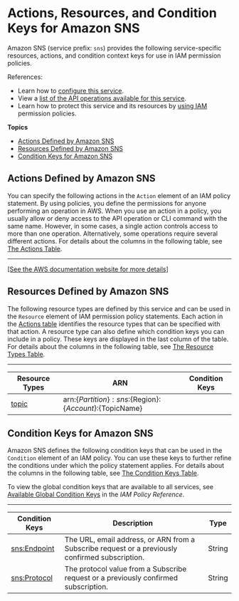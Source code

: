 # Actions, Resources, and Condition Keys for Amazon SNS<a name="list_amazonsns"></a>

Amazon SNS \(service prefix: `sns`\) provides the following service\-specific resources, actions, and condition context keys for use in IAM permission policies\.

References:
+ Learn how to [configure this service](https://docs.aws.amazon.com/sns/latest/dg/)\.
+ View a [list of the API operations available for this service](https://docs.aws.amazon.com/sns/latest/api/)\.
+ Learn how to protect this service and its resources by [using IAM](https://docs.aws.amazon.com/sns/latest/dg/UsingIAMwithSNS.html) permission policies\.

**Topics**
+ [Actions Defined by Amazon SNS](#amazonsns-actions-as-permissions)
+ [Resources Defined by Amazon SNS](#amazonsns-resources-for-iam-policies)
+ [Condition Keys for Amazon SNS](#amazonsns-policy-keys)

## Actions Defined by Amazon SNS<a name="amazonsns-actions-as-permissions"></a>

You can specify the following actions in the `Action` element of an IAM policy statement\. By using policies, you define the permissions for anyone performing an operation in AWS\. When you use an action in a policy, you usually allow or deny access to the API operation or CLI command with the same name\. However, in some cases, a single action controls access to more than one operation\. Alternatively, some operations require several different actions\. For details about the columns in the following table, see [The Actions Table](reference_policies_actions-resources-contextkeys.md#actions_table)\.


****  
[\[See the AWS documentation website for more details\]](http://docs.aws.amazon.com/IAM/latest/UserGuide/list_amazonsns.html)

## Resources Defined by Amazon SNS<a name="amazonsns-resources-for-iam-policies"></a>

The following resource types are defined by this service and can be used in the `Resource` element of IAM permission policy statements\. Each action in the [Actions table](#amazonsns-actions-as-permissions) identifies the resource types that can be specified with that action\. A resource type can also define which condition keys you can include in a policy\. These keys are displayed in the last column of the table\. For details about the columns in the following table, see [The Resource Types Table](reference_policies_actions-resources-contextkeys.md#resources_table)\.


****  

| Resource Types | ARN | Condition Keys | 
| --- | --- | --- | 
|   [ topic ](https://docs.aws.amazon.com/sns/latest/dg/CreateTopic.html)  |  arn:$\{Partition\}:sns:$\{Region\}:$\{Account\}:$\{TopicName\}  |  | 

## Condition Keys for Amazon SNS<a name="amazonsns-policy-keys"></a>

Amazon SNS defines the following condition keys that can be used in the `Condition` element of an IAM policy\. You can use these keys to further refine the conditions under which the policy statement applies\. For details about the columns in the following table, see [The Condition Keys Table](reference_policies_actions-resources-contextkeys.md#context_keys_table)\.

To view the global condition keys that are available to all services, see [Available Global Condition Keys](reference_policies_condition-keys.html#AvailableKeys) in the *IAM Policy Reference*\.


****  

| Condition Keys | Description | Type | 
| --- | --- | --- | 
|   [ sns:Endpoint ](https://docs.aws.amazon.com/sns/latest/dg/UsingIAMwithSNS.html#w2ab1c11c23c19)  | The URL, email address, or ARN from a Subscribe request or a previously confirmed subscription\. | String | 
|   [ sns:Protocol ](https://docs.aws.amazon.com/sns/latest/dg/UsingIAMwithSNS.html#w2ab1c11c23c19)  | The protocol value from a Subscribe request or a previously confirmed subscription\. | String | 